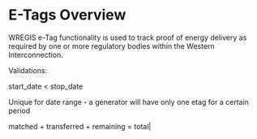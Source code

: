 # E-Tags Overview

WREGIS e-Tag functionality is used to track proof of energy delivery as required by one or more regulatory bodies within the Western Interconnection.

Validations:

start_date < stop_date

Unique for date range - a generator will have only one etag for a certain period

matched + transferred + remaining = total|
